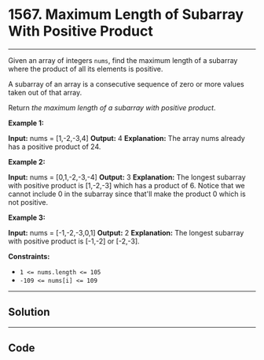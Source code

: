 # 1567. Maximum Length of Subarray With Positive Product

---

Given an array of integers `nums`, find the maximum length of a subarray where the product of all its elements is positive.

A subarray of an array is a consecutive sequence of zero or more values taken out of that array.

Return _the maximum length of a subarray with positive product_.

 

**Example 1:**


**Input:** nums = [1,-2,-3,4]
**Output:** 4
**Explanation:** The array nums already has a positive product of 24.


**Example 2:**


**Input:** nums = [0,1,-2,-3,-4]
**Output:** 3
**Explanation:** The longest subarray with positive product is [1,-2,-3] which has a product of 6.
Notice that we cannot include 0 in the subarray since that'll make the product 0 which is not positive.

**Example 3:**


**Input:** nums = [-1,-2,-3,0,1]
**Output:** 2
**Explanation:** The longest subarray with positive product is [-1,-2] or [-2,-3].


 

**Constraints:**

  * `1 <= nums.length <= 105`
  * `-109 <= nums[i] <= 109`

---

## Solution



---

## Code
```python


```